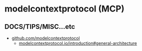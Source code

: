 # modelcontextprotocol (MCP)

## DOCS/TIPS/MISC...etc

* [github.com/modelcontextprotocol](https://github.com/modelcontextprotocol)
    * [modelcontextprotocol.io/introduction#general-architecture](https://modelcontextprotocol.io/introduction#general-architecture)